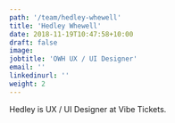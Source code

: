 ```yaml
---
path: '/team/hedley-whewell'
title: 'Hedley Whewell'
date: 2018-11-19T10:47:58+10:00
draft: false
image: 
jobtitle: 'OWH UX / UI Designer'
email: ''
linkedinurl: ''
weight: 2
---
```

Hedley is UX / UI Designer at Vibe Tickets.